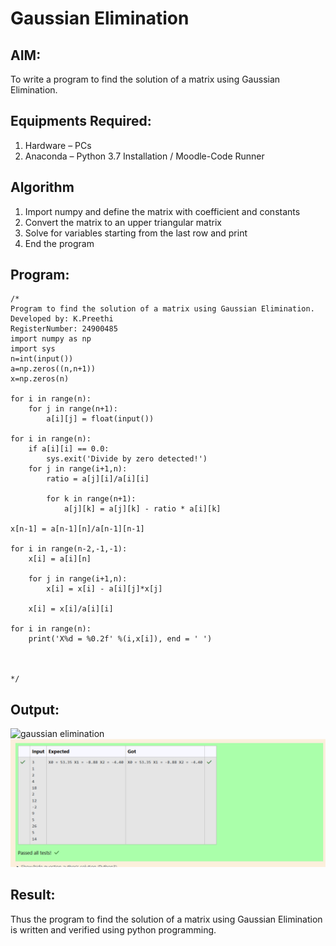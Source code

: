 # Gaussian Elimination

## AIM:
To write a program to find the solution of a matrix using Gaussian Elimination.

## Equipments Required:
1. Hardware – PCs
2. Anaconda – Python 3.7 Installation / Moodle-Code Runner

## Algorithm
1. Import numpy and define the matrix with coefficient and constants
2. Convert the matrix to an upper triangular matrix
3. Solve for variables starting from the last row and print
4. End the program

## Program:
```
/*
Program to find the solution of a matrix using Gaussian Elimination.
Developed by: K.Preethi
RegisterNumber: 24900485
import numpy as np
import sys
n=int(input())
a=np.zeros((n,n+1))
x=np.zeros(n)

for i in range(n):
    for j in range(n+1):
        a[i][j] = float(input())

for i in range(n):
    if a[i][i] == 0.0:
        sys.exit('Divide by zero detected!')
    for j in range(i+1,n):
        ratio = a[j][i]/a[i][i]
        
        for k in range(n+1):
            a[j][k] = a[j][k] - ratio * a[i][k]
            
x[n-1] = a[n-1][n]/a[n-1][n-1]

for i in range(n-2,-1,-1):
    x[i] = a[i][n]
    
    for j in range(i+1,n):
        x[i] = x[i] - a[i][j]*x[j]
        
    x[i] = x[i]/a[i][i]
    
for i in range(n):
    print('X%d = %0.2f' %(i,x[i]), end = ' ')
        
        

*/
```

## Output:
![gaussian elimination]()
![alt text](<Screenshot 2024-12-08 205137.png>)

## Result:
Thus the program to find the solution of a matrix using Gaussian Elimination is written and verified using python programming.

